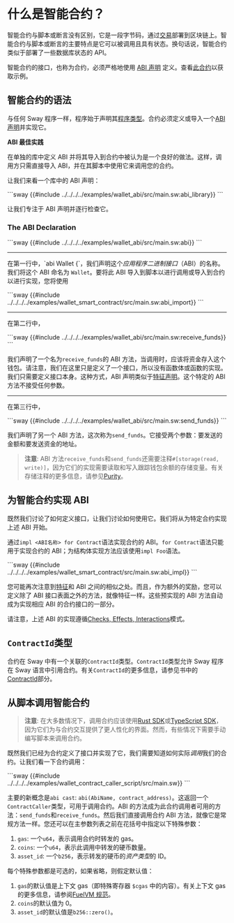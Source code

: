 # 什么是智能合约？

智能合约与脚本或断言没有区别，它是一段字节码，通过[交易](https://fuellabs.github.io/fuel-specs/master/protocol/tx_format)部署到区块链上。智能合约与脚本或断言的主要特点是它可以被调用且具有状态。换句话说，智能合约类似于部署了一些数据库状态的 API。

智能合约的接口，也称为合约，必须严格地使用 [ABI 声明](#the-abi-declaration) 定义。查看[此合约](../examples/wallet_smart_contract.md)以获取示例。

## 智能合约的语法

与任何 Sway 程序一样，程序始于声明其[程序类型](./index.md)。合约必须定义或导入一个[ABI 声明](#the-abi-declaration)并实现它。

**ABI 最佳实践**

在单独的库中定义 ABI 并将其导入到合约中被认为是一个良好的做法。这样，调用方只需直接导入 ABI，并在其脚本中使用它来调用您的合约。

让我们来看一个库中的 ABI 声明：

\```sway
{{\#include ../../../../examples/wallet_abi/src/main.sw:abi_library}}
\```

让我们专注于 ABI 声明并逐行检查它。

### The ABI Declaration

\```sway
{{\#include ../../../../examples/wallet_abi/src/main.sw:abi}}
\```

---

在第一行中，\`abi Wallet {\`，我们声明这个*应用程序二进制接口*（ABI）的名称。我们将这个 ABI 命名为 `Wallet`。要将此 ABI 导入到脚本以进行调用或导入到合约以进行实现，您将使用

\```sway
{{\#include ../../../../examples/wallet_smart_contract/src/main.sw:abi_import}}
\```

---

在第二行中，

\```sway
{{\#include ../../../../examples/wallet_abi/src/main.sw:receive_funds}}
\```

我们声明了一个名为`receive_funds`的 ABI 方法，当调用时，应该将资金存入这个钱包。请注意，我们在这里只是定义了一个接口，所以没有函数体或函数的实现。我们只需要定义接口本身。这种方式，ABI 声明类似于[特征声明](../advanced/traits.md)。这个特定的 ABI 方法不接受任何参数。

---

在第三行中，

\```sway
{{#include ../../../../examples/wallet_abi/src/main.sw:send_funds}}
\```

我们声明了另一个 ABI 方法，这次称为`send_funds`。它接受两个参数：要发送的金额和要发送资金的地址。

> **注意**: ABI 方法`receive_funds`和`send_funds`还需要注释`#[storage(read, write)]`，因为它们的实现需要读取和写入跟踪钱包余额的存储变量。有关存储注释的更多信息，请参见[Purity](../blockchain-development/purity.md#Purity)。

## 为智能合约实现 ABI

既然我们讨论了如何定义接口，让我们讨论如何使用它。我们将从为特定合约实现上述 ABI 开始。

通过`impl <ABI名称> for Contract`语法实现合约的 ABI。`for Contract`语法只能用于实现合约的 ABI；为结构体实现方法应该使用`impl Foo`语法。

\```sway
{{#include ../../../../examples/wallet_smart_contract/src/main.sw:abi_impl}}
\```

您可能再次注意到[特征](../advanced/traits.md)和 ABI 之间的相似之处。而且，作为额外的奖励，您可以定义除了 ABI 接口表面之外的方法，就像特征一样。这些预实现的 ABI 方法自动成为实现相应 ABI 的合约接口的一部分。

请注意，上述 ABI 的实现遵循[Checks, Effects, Interactions](https://docs.soliditylang.org/en/v0.6.11/security-considerations.html#re-entrancy)模式。

## `ContractId`类型

合约在 Sway 中有一个关联的`ContractId`类型。`ContractId`类型允许 Sway 程序在 Sway 语言中引用合约。有关`ContractId`的更多信息，请参见书中的[ContractId](../basics/blockchain_types.md#contractid-type)部分。

## 从脚本调用智能合约

> **注意**: 在大多数情况下，调用合约应该使用[Rust SDK](../testing/testing-with-rust.md)或[TypeScript SDK](https://docs.fuel.network/docs/fuels-ts)，因为它们为与合约交互提供了更人性化的界面。然而，有些情况下需要手动编写脚本来调用合约。

既然我们已经为合约定义了接口并实现了它，我们需要知道如何实际*调用*我们的合约。让我们看一下合约调用：

\```sway
{{#include ../../../../examples/wallet_contract_caller_script/src/main.sw}}
\```

主要的新概念是`abi cast`: `abi(AbiName, contract_address)`。这返回一个`ContractCaller`类型，可用于调用合约。ABI 的方法成为此合约调用者可用的方法：`send_funds`和`receive_funds`。然后我们直接调用合约 ABI 方法，就像它是常规方法一样。您还可以在主参数列表之前在花括号中指定以下特殊参数：

1. `gas`: 一个`u64`，表示调用合约时转发的 gas。
2. `coins`: 一个`u64`，表示此调用中转发的硬币数量。
3. `asset_id`: 一个`b256`，表示转发的硬币的*资产类型*的 ID。

每个特殊参数都是可选的，如果省略，则假定默认值：

1. `gas`的默认值是上下文 gas（即特殊寄存器 `$cgas` 中的内容）。有关上下文 gas 的更多信息，请参阅[FuelVM 规范](https://fuellabs.github.io/fuel-specs/master/vm)。
2. `coins`的默认值为 0。
3. `asset_id`的默认值是`b256::zero()`。
